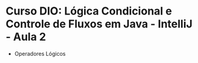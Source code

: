 # Curso DIO: Lógica Condicional e Controle de Fluxos em Java - IntelliJ - Aula 2
- Operadores Lógicos
